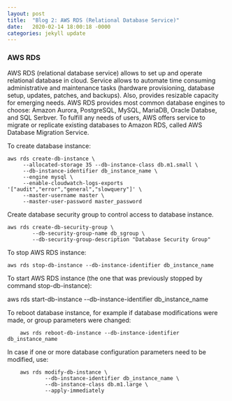 ```yaml
---
layout: post
title:  "Blog 2: AWS RDS (Relational Database Service)"
date:   2020-02-14 18:00:18 -0000
categories: jekyll update
---
```


<h3>AWS RDS</h3>

AWS RDS (relational database service) allows to set up and operate relational database in cloud. Service allows to automate time consuming administrative and maintenance tasks (hardware provisioning, database setup, updates, patches, and backups). Also, provides resizable capacity for emerging needs. AWS RDS provides most common database engines to choose: Amazon Aurora, PostgreSQL, MySQL, MariaDB, Oracle Databse, and SQL Serbver. To fulfill any needs of users, AWS offers service to migrate or replicate existing databases to Amazon RDS, called AWS Database Migration Service.

To create database instance:

    aws rds create-db-instance \
   		 --allocated-storage 35 --db-instance-class db.m1.small \
   		 --db-instance-identifier db_instance_name \
   		 --engine mysql \
   		 --enable-cloudwatch-logs-exports '["audit","error","general","slowquery"]' \
   		 --master-username master \
   		 --master-user-password master_password

Create database security group to control access to database instance.

    aws rds create-db-security-group \
		    --db-security-group-name db_sgroup \
		    --db-security-group-description "Database Security Group"

To stop AWS RDS instance:

    aws rds stop-db-instance --db-instance-identifier db_instance_name


To start AWS RDS instance (the one that was previously stopped by command stop-db-instance):

aws rds start-db-instance --db-instance-identifier db_instance_name

To reboot database instance, for example if database modifications were made, or group parameters were changed:

		aws rds reboot-db-instance --db-instance-identifier db_instance_name


In case if one or more database configuration parameters need to be modified, use:

		aws rds modify-db-instance \
    			--db-instance-identifier db_instance_name \
    			--db-instance-class db.m1.large \
    			--apply-immediately







[jekyll-docs]: https://jekyllrb.com/docs/home
[jekyll-gh]:   https://github.com/jekyll/jekyll
[jekyll-talk]: https://talk.jekyllrb.com/
